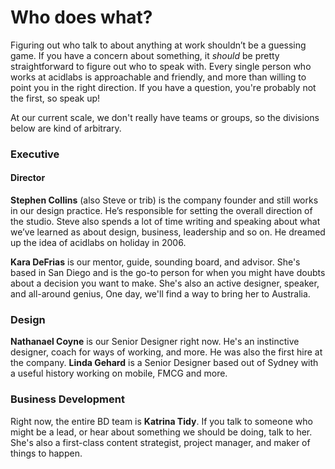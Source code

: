 # Who does what?

Figuring out who talk to about anything at work shouldn’t be a guessing game. If you have a concern about something, it _should_ be pretty straightforward to figure out who to speak with. Every single person who works at acidlabs is approachable and friendly, and more than willing to point you in the right direction. If you have a question, you're probably not the first, so speak up!

At our current scale, we don't really have teams or groups, so the divisions below are kind of arbitrary.

### Executive

#### Director
__Stephen Collins__ (also Steve or trib) is the company founder and still works in our design practice. He’s responsible for setting the overall direction of the studio. Steve also spends a lot of time writing and speaking about what we’ve learned as about design, business, leadership and so on. He dreamed up the idea of acidlabs on holiday in 2006.

__Kara DeFrias__ is our mentor, guide, sounding board, and advisor. She's based in San Diego and is the go-to person for when you might have doubts about a decision you want to make. She's also an active designer, speaker, and all-around genius, One day, we'll find a way to bring her to Australia.

### Design
__Nathanael Coyne__ is our Senior Designer right now. He's an instinctive designer, coach for ways of working, and more. He was also the first hire at the company. __Linda Gehard__ is a Senior Designer based out of Sydney with a useful history working on mobile, FMCG and more.

### Business Development
Right now, the entire BD team is __Katrina Tidy__. If you talk to someone who might be a lead, or hear about something we should be doing, talk to her. She's also a first-class content strategist, project manager, and maker of things to happen.
